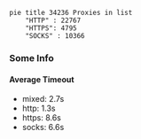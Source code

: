 
```mermaid
pie title 34236 Proxies in list
    "HTTP" : 22767
    "HTTPS": 4795
    "SOCKS" : 10366
```

### Some Info
#### Average Timeout

- mixed: 2.7s
- http: 1.3s
- https: 8.6s
- socks: 6.6s